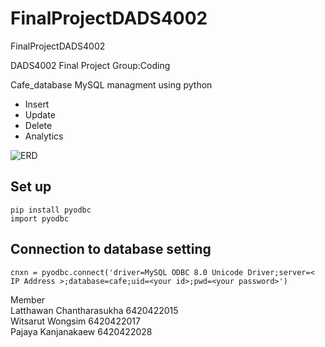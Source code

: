 # FinalProjectDADS4002
FinalProjectDADS4002

DADS4002 Final Project
Group:Coding

Cafe_database MySQL managment using python
- Insert 
- Update  
- Delete
- Analytics 

![ERD](https://user-images.githubusercontent.com/61573397/170848613-42960a08-cf61-457b-b033-23d679790969.PNG)

## Set up 
```
pip install pyodbc 
import pyodbc
```
## Connection to database setting
```
cnxn = pyodbc.connect('driver=MySQL ODBC 8.0 Unicode Driver;server=< IP Address >;database=cafe;uid=<your id>;pwd=<your password>')

```

Member  
Latthawan Chantharasukha 6420422015  
Witsarut Wongsim 6420422017  
Pajaya Kanjanakaew 6420422028
